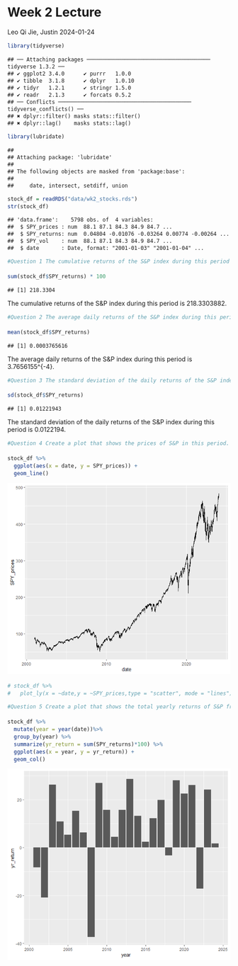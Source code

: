 Week 2 Lecture
================
Leo Qi Jie, Justin
2024-01-24

``` r
library(tidyverse)
```

    ## ── Attaching packages ─────────────────────────────────────── tidyverse 1.3.2 ──
    ## ✔ ggplot2 3.4.0      ✔ purrr   1.0.0 
    ## ✔ tibble  3.1.8      ✔ dplyr   1.0.10
    ## ✔ tidyr   1.2.1      ✔ stringr 1.5.0 
    ## ✔ readr   2.1.3      ✔ forcats 0.5.2 
    ## ── Conflicts ────────────────────────────────────────── tidyverse_conflicts() ──
    ## ✖ dplyr::filter() masks stats::filter()
    ## ✖ dplyr::lag()    masks stats::lag()

``` r
library(lubridate)
```

    ## 
    ## Attaching package: 'lubridate'
    ## 
    ## The following objects are masked from 'package:base':
    ## 
    ##     date, intersect, setdiff, union

``` r
stock_df = readRDS("data/wk2_stocks.rds")
str(stock_df)
```

    ## 'data.frame':    5798 obs. of  4 variables:
    ##  $ SPY_prices : num  88.1 87.1 84.3 84.9 84.7 ...
    ##  $ SPY_returns: num  0.04804 -0.01076 -0.03264 0.00774 -0.00264 ...
    ##  $ SPY_vol    : num  88.1 87.1 84.3 84.9 84.7 ...
    ##  $ date       : Date, format: "2001-01-03" "2001-01-04" ...

``` r
#Question 1 The cumulative returns of the S&P index during this period is ________.

sum(stock_df$SPY_returns) * 100
```

    ## [1] 218.3304

The cumulative returns of the S&P index during this period is
218.3303882.

``` r
#Question 2 The average daily returns of the S&P index during this period is ________.

mean(stock_df$SPY_returns)
```

    ## [1] 0.0003765616

The average daily returns of the S&P index during this period is
3.7656155^{-4}.

``` r
#Question 3 The standard deviation of the daily returns of the S&P index during this period is ________.

sd(stock_df$SPY_returns)
```

    ## [1] 0.01221943

The standard deviation of the daily returns of the S&P index during this
period is 0.0122194.

``` r
#Question 4 Create a plot that shows the prices of S&P in this period.

stock_df %>%
  ggplot(aes(x = date, y = SPY_prices)) +
  geom_line()
```

![](wk2-workshop_files/figure-gfm/unnamed-chunk-6-1.png)<!-- -->

``` r
# stock_df %>%
#   plot_ly(x = ~date,y = ~SPY_prices,type = "scatter", mode = "lines") 
```

``` r
#Question 5 Create a plot that shows the total yearly returns of S&P from 2001 to 2023.

stock_df %>%
  mutate(year = year(date))%>%
  group_by(year) %>%
  summarize(yr_return = sum(SPY_returns)*100) %>%
  ggplot(aes(x = year, y = yr_return)) +
  geom_col()
```

![](wk2-workshop_files/figure-gfm/unnamed-chunk-7-1.png)<!-- -->
